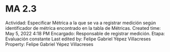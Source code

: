 # MA 2.3

Actividad: Especificar Métrica a la que se va a registrar medición según identificador de métrica encontrado en la tabla de Métricas.
Created time: May 5, 2022 4:18 PM
Encargado: Responsable de registrar medición.
Etapa: Evaluación constante
Last edited by: Felipe Gabriel Yépez Villacreses
Property: Felipe Gabriel Yépez Villacreses